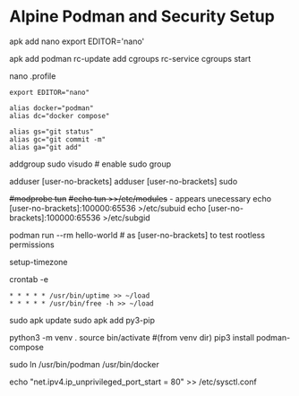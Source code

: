 <!-- permalink: aaba071ba66b59be6fda5443994844f8 DO NOT DELETE OR EDIT THIS LINE -->
# Alpine Podman and Security Setup

apk add nano
export EDITOR='nano'


apk add podman
rc-update add cgroups
rc-service cgroups start

nano .profile
```
export EDITOR="nano"

alias docker="podman"
alias dc="docker compose"

alias gs="git status"
alias gc="git commit -m"
alias ga="git add"
```

addgroup sudo
visudo # enable sudo group

adduser [user-no-brackets]
adduser [user-no-brackets] sudo


~~#modprobe tun~~
~~#echo tun >>/etc/modules~~ - appears unecessary
echo [user-no-brackets]:100000:65536 >/etc/subuid
echo [user-no-brackets]:100000:65536 >/etc/subgid

podman run --rm hello-world # as [user-no-brackets] to test rootless permissions

setup-timezone

crontab -e

```
* * * * * /usr/bin/uptime >> ~/load
* * * * * /usr/bin/free -h >> ~/load
```

sudo apk update
sudo apk add py3-pip

python3 -m venv .
source bin/activate #(from venv dir)
pip3 install podman-compose

sudo ln /usr/bin/podman /usr/bin/docker

echo "net.ipv4.ip_unprivileged_port_start = 80" >> /etc/sysctl.conf
